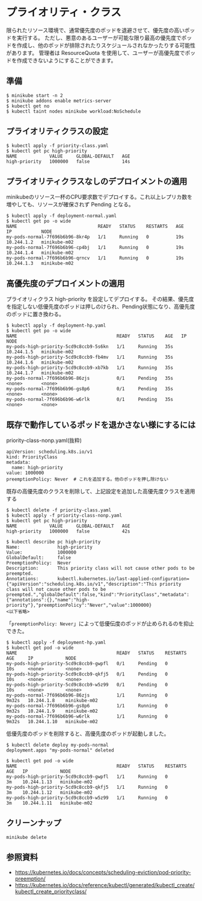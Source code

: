 # プライオリティ・クラス

限られたリソース環境で、通常優先度のポッドを退避させて、優先度の高いポッドを実行する。
ただし、悪意のあるユーザーが可能な限り最高の優先度でポッドを作成し、他のポッドが排除されたりスケジュールされなかったりする可能性があります。
管理者は ResourceQuota を使用して、ユーザーが高優先度でポッドを作成できないようにすることができます。


## 準備
```
$ minikube start -n 2
$ minikube addons enable metrics-server
$ kubectl get no
$ kubectl taint nodes minikube workload:NoSchedule
```

## プライオリティクラスの設定
```
$ kubectl apply -f priority-class.yaml 
$ kubectl get pc high-priority
NAME            VALUE     GLOBAL-DEFAULT   AGE
high-priority   1000000   false            14s
```

## プライオリティクラスなしのデプロイメントの適用
minikubeのリソース一杯のCPU要求数でデプロイする。これ以上レプリカ数を増やしても、リソースが確保されず Pending となる。
```
$ kubectl apply -f deployment-normal.yaml
$ kubectl get po -o wide
NAME                              READY   STATUS    RESTARTS   AGE   IP           NODE
my-pods-normal-7f696b6b96-8kr4p   1/1     Running   0          19s   10.244.1.2   minikube-m02
my-pods-normal-7f696b6b96-cp4bj   1/1     Running   0          19s   10.244.1.4   minikube-m02
my-pods-normal-7f696b6b96-qrncv   1/1     Running   0          19s   10.244.1.3   minikube-m02
```

## 高優先度のデプロイメントの適用
プライオリィクラス high-priority を設定してデプロイする。
その結果、優先度を指定しない低優先度のポッドは押しのけられ、Pending状態になり、高優先度のポッドに置き換わる。
```
$ kubectl apply -f deployment-hp.yaml 
$ kubectl get po -o wide
NAME                                     READY   STATUS    AGE   IP           NODE
my-pods-high-priority-5cd9c8ccb9-5s6kn   1/1     Running   35s   10.244.1.5   minikube-m02
my-pods-high-priority-5cd9c8ccb9-fb4mv   1/1     Running   35s   10.244.1.6   minikube-m02
my-pods-high-priority-5cd9c8ccb9-xb7kb   1/1     Running   35s   10.244.1.7   minikube-m02
my-pods-normal-7f696b6b96-86zjs          0/1     Pending   35s   <none>       <none>
my-pods-normal-7f696b6b96-gs8p6          0/1     Pending   35s   <none>       <none>
my-pods-normal-7f696b6b96-w6rlk          0/1     Pending   35s   <none>       <none>
```


## 既存で動作しているポッドを退かさない様にするには

priority-class-nonp.yaml(抜粋)
```
apiVersion: scheduling.k8s.io/v1
kind: PriorityClass
metadata:
  name: high-priority
value: 1000000
preemptionPolicy: Never  # これを追加する。他のポッドを押し除けない
```

既存の高優先度のクラスを削除して、上記設定を追加した高優先度クラスを適用する
```
$ kubectl delete -f priority-class.yaml
$ kubectl apply -f priority-class-nonp.yaml 
$ kubectl get pc high-priority
NAME            VALUE     GLOBAL-DEFAULT   AGE
high-priority   1000000   false            42s

$ kubectl describe pc high-priority
Name:              high-priority
Value:             1000000
GlobalDefault:     false
PreemptionPolicy:  Never
Description:       This priority class will not cause other pods to be preempted.
Annotations:       kubectl.kubernetes.io/last-applied-configuration={"apiVersion":"scheduling.k8s.io/v1","description":"This priority class will not cause other pods to be preempted.","globalDefault":false,"kind":"PriorityClass","metadata":{"annotations":{},"name":"high-priority"},"preemptionPolicy":"Never","value":1000000}
<以下省略>
```

「`preemptionPolicy: Never`」によって低優伝度のポッドが止められるのを抑止できた。
```
$ kubectl apply -f deployment-hp.yaml 
$ kubectl get pod -o wide
NAME                                     READY   STATUS    RESTARTS   AGE     IP            NODE
my-pods-high-priority-5cd9c8ccb9-gwpfl   0/1     Pending   0          10s     <none>        <none>
my-pods-high-priority-5cd9c8ccb9-qkfj5   0/1     Pending   0          10s     <none>        <none>
my-pods-high-priority-5cd9c8ccb9-w5z99   0/1     Pending   0          10s     <none>        <none>
my-pods-normal-7f696b6b96-86zjs          1/1     Running   0          9m32s   10.244.1.8    minikube-m02
my-pods-normal-7f696b6b96-gs8p6          1/1     Running   0          9m32s   10.244.1.9    minikube-m02
my-pods-normal-7f696b6b96-w6rlk          1/1     Running   0          9m32s   10.244.1.10   minikube-m02
```

低優先度のポッドを削除すると、高優先度のポッドが起動しました。
```
$ kubectl delete deploy my-pods-normal
deployment.apps "my-pods-normal" deleted

$ kubectl get pod -o wide
NAME                                     READY   STATUS    RESTARTS   AGE   IP            NODE
my-pods-high-priority-5cd9c8ccb9-gwpfl   1/1     Running   0          3m    10.244.1.13   minikube-m02
my-pods-high-priority-5cd9c8ccb9-qkfj5   1/1     Running   0          3m    10.244.1.12   minikube-m02
my-pods-high-priority-5cd9c8ccb9-w5z99   1/1     Running   0          3m    10.244.1.11   minikube-m02
```


## クリーンナップ
```
minikube delete
```


## 参照資料
- https://kubernetes.io/docs/concepts/scheduling-eviction/pod-priority-preemption/
- https://kubernetes.io/docs/reference/kubectl/generated/kubectl_create/kubectl_create_priorityclass/
